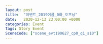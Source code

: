 ```yaml
---
layout: post
title:  "이벤트_2019여름_0화_오프닝"
date:   2020-12-13 23:00:00 +0000
categories: Event
Tags: Story Event
SceneCode: ["scene_evt190627_cp0_q1_s10"]
---
```


